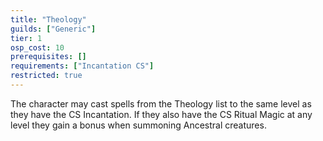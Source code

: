 ```yaml
---
title: "Theology"
guilds: ["Generic"]
tier: 1
osp_cost: 10
prerequisites: []
requirements: ["Incantation CS"]
restricted: true
---
```

The character may cast spells from the Theology list to the same level as they have the CS Incantation. If they also have the CS Ritual Magic at any level they gain a bonus when summoning Ancestral creatures.